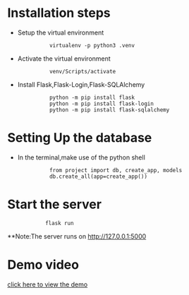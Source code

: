 # Installation steps

* Setup the virtual environment

                virtualenv -p python3 .venv

* Activate the virtual environment

                venv/Scripts/activate

* Install Flask,Flask-Login,Flask-SQLAlchemy

                python -m pip install flask
                python -m pip install flask-login
                python -m pip install flask-sqlalchemy

# Setting Up the database

* In the terminal,make use of the python shell

                from project import db, create_app, models
                db.create_all(app=create_app()) 

# Start the server

                flask run

**Note:The server runs on http://127.0.0.1:5000

# Demo video

[click here to view the demo](https://drive.google.com/file/d/1tguLipe6is9-Llv52hR-9_bPNOJUfBf6/view?usp=sharing)

